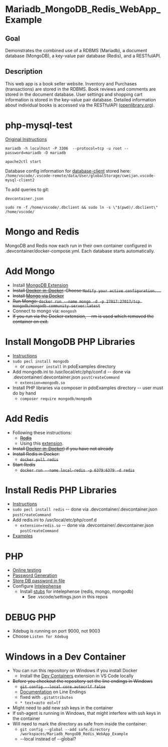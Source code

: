 # Mariadb_MongoDB_Redis_WebApp_Example 

## Goal

Demonstrates the combined use of a RDBMS (Mariadb), a document database (MongoDB), a key-value pair database (Redis), and a RESTfulAPI.

## Description

This web app is a book seller website.  Inventory and Purchases (transactions) are stored in the RDBMS.  Book reviews and comments are stored in the document database.  User settings and shopping cart information is stored in the key-value pair database.  Detailed information about individual books is accessed via the RESTfulAPI ([openlibrary.org](https://openlibrary.org/dev/docs/api/books)).


# php-mysql-test

[Original Instructions](https://github.com/microsoft/vscode-dev-containers/tree/main/containers/php-mariadb)

```
mariadb -h localhost -P 3306  --protocol=tcp -u root --password=mariadb -D mariadb
```

```
apache2ctl start
```


Database config information for [database-client](https://database-client.com/#/document) stored here:
```/home/vscode/.vscode-remote/data/User/globalStorage/cweijan.vscode-mysql-client2```

To add queries to git:
```
devcontainer.json

sudo rm -f /home/vscode/.dbclient && sudo ln -s \"$(pwd)/.dbclient\"  /home/vscode/
```
# Mongo and Redis

MongoDB and Redis now each run in their own container configured in .devcontainer/docker-compose.yml. Each database starts automatically.


# Add Mongo

* Install [MongoDB Extension](https://marketplace.visualstudio.com/items?itemName=mongodb.mongodb-vscode)
* ~~Install [Docker-in-Docker](https://aaronblondeau.com/posts/november_2021/github-codespaces/). Choose ```Modify your active configuration...```~~
* ~~Install [Mongo via Docker](https://www.mongodb.com/docs/manual/tutorial/install-mongodb-community-with-docker/)~~
* ~~Run Mongo: ```docker run --name mongo -d -p 27017:27017/tcp mongodb/mongodb-community-server:latest```~~
* Connect to mongo via: ```mongosh```
* ~~If you run via the Docker extension, --rm is used which removed the container on exit.~~

# Install MongoDB PHP Libraries 
* [Instructions](https://www.mongodb.com/developer/languages/php/php-setup/)
* ```sudo pecl install mongodb```
  * or ```composer install``` in pdoExamples directory
* Add mongodb.ini to /usr/local/etc/php/conf.d -- done via .devcontainer/.devcontainer.json ```postCreateCommand```
  *   ```extension=mongodb.so```
* Install PHP libraries via composer in pdoExamples directory -- user must do by hand
  *   ```composer require mongodb/mongodb```

# Add Redis

* Following these instructions:
  *   ~~[Redis](https://aaronblondeau.com/posts/november_2021/github-codespaces/)~~
  *   Using this [extension](https://database-client.com/#/document).
* ~~Install [Docker-in-Docker](https://aaronblondeau.com/posts/november_2021/github-codespaces/)) if you  have not already~~
* ~~Install Redis in Docker:~~
  *  ~~```docker pull redis```~~
* ~~Start Redis~~
  *  ~~```docker run --name local-redis -p 6379:6379 -d redis```~~

# Install Redis PHP Libraries
* [Instructions](https://developer.redis.com/develop/php/)
*   ```sudo pecl install redis``` -- done via .devcontainer/.devcontainer.json ```postCreateCommand```
* Add redis.ini to /usr/local/etc/php/conf.d
  *   ```extension=redis.so``` -- done via .devcontainer/.devcontainer.json ```postCreateCommand```
* [Examples](https://github.com/redis-developer/redis-php-getting-started/)

# PHP
* [Online testing](https://onlinephp.io/)
* [Password Generation](https://onlinephp.io/password-hash)
* [Store DB password in file](https://www.php.net/manual/en/pdo.construct.php)
* Configure [Intelephense](https://github.com/bmewburn/intelephense-docs/blob/master/installation.md)
  * Install [stubs](https://github.com/bmewburn/vscode-intelephense/issues/793) for intelephense (redis, mongo, mongodb)
    *   See .vscode/settings.json in this repos

# DEBUG PHP
* Xdebug is running on port 9000, not 9003
* Choose ```Listen for Xdebug```

# Windows in a Dev Container
* You can run this repository on Windows if you install Docker
  *   Install the [Dev Containers](https://marketplace.visualstudio.com/items?itemName=ms-vscode-remote.remote-containers) extension in VS Code locally
* ~~Before you checkout the repository set the line endings in Windows~~
  *   ~~```git config --local core.autocrlf false```~~
  *   [Documentation](https://www.aleksandrhovhannisyan.com/blog/crlf-vs-lf-normalizing-line-endings-in-git/) on Line 
Endings
  *   fixed with ```.gitattributes```
  *   ```* text=auto eol=lf```
* Might need to add new ssh keys in the container
*   If ssh-agent is running in Windows, that might interfere with ssh keys in the container
* Will need to mark the directory as safe from inside the container:
  *   ```git config --global --add safe.directory /workspaces/Mariadb_MongoDB_Redis_WebApp_Example```
  *   --local instead of --global?
